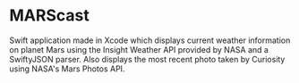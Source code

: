 # MARScast
Swift application made in Xcode which displays current weather information on planet Mars using the Insight Weather API provided by NASA and a SwiftyJSON parser.
Also displays the most recent photo taken by Curiosity using NASA's Mars Photos API.
